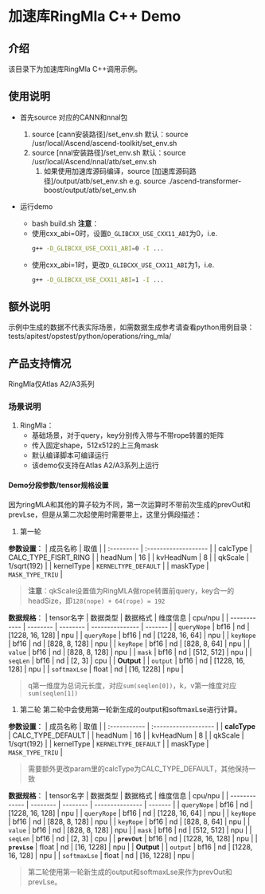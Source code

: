 # 加速库RingMla C++ Demo
## 介绍
该目录下为加速库RingMla C++调用示例。

## 使用说明
- 首先source 对应的CANN和nnal包
    1. source [cann安装路径]/set_env.sh
        默认：source /usr/local/Ascend/ascend-toolkit/set_env.sh
    2. source [nnal安装路径]/set_env.sh
        默认：source /usr/local/Ascend/nnal/atb/set_env.sh
        1. 如果使用加速库源码编译，source [加速库源码路径]/output/atb/set_env.sh
        e.g. source ./ascend-transformer-boost/output/atb/set_env.sh

- 运行demo
    - bash build.sh
    **注意**：
    - 使用cxx_abi=0时，设置`D_GLIBCXX_USE_CXX11_ABI`为0，i.e.
        ```sh
        g++ -D_GLIBCXX_USE_CXX11_ABI=0 -I ...
        ```
    - 使用cxx_abi=1时，更改`D_GLIBCXX_USE_CXX11_ABI`为1，i.e.
        ```sh
        g++ -D_GLIBCXX_USE_CXX11_ABI=1 -I ...
        ```

## 额外说明
示例中生成的数据不代表实际场景，如需数据生成参考请查看python用例目录：
tests/apitest/opstest/python/operations/ring_mla/

## 产品支持情况
RingMla仅Atlas A2/A3系列

### 场景说明
1. RingMla：
    + 基础场景，对于query，key分别传入带与不带rope转置的矩阵
    + 传入固定shape，512x512的上三角mask
    + 默认编译脚本可编译运行
    + 该demo仅支持在Atlas A2/A3系列上运行

#### Demo分段参数/tensor规格设置
因为ringMLA和其他的算子较为不同，第一次运算时不带前次生成的prevOut和prevLse，但是从第二次起使用时需要带上，这里分俩段描述：
1. 第一轮

**参数设置**：
| 成员名称   | 取值                 |
| :--------- | :------------------- |
| calcType   | CALC_TYPE_FISRT_RING |
| headNum    | 16                   |
| kvHeadNum  | 8                    |
| qkScale    | 1/sqrt(192)          |
| kernelType | `KERNELTYPE_DEFAULT` |
| maskType   | `MASK_TYPE_TRIU`     |
> **注意**：qkScale设置值为RingMLA做rope转置前query，key合一的headSize，即`128(nope) + 64(rope) = 192`

**数据规格**：
| tensor名字   | 数据类型 | 数据格式 | 维度信息        | cpu/npu |
| ------------ | -------- | -------- | --------------- | ------- |
| `queryNope`  | bf16     | nd       | [1228, 16, 128] | npu     |
| `queryRope`  | bf16     | nd       | [1228, 16, 64]  | npu     |
| `keyNope`    | bf16     | nd       | [828, 8, 128]   | npu     |
| `keyRope`    | bf16     | nd       | [828, 8, 64]    | npu     |
| `value`      | bf16     | nd       | [828, 8, 128]   | npu     |
| `mask`       | bf16     | nd       | [512, 512]      | npu     |
| `seqLen`     | bf16     | nd       | [2, 3]          | cpu     |
| **Output**   |
| `output`     | bf16     | nd       | [1228, 16, 128] | npu     |
| `softmaxLse` | float    | nd       | [16, 1228]      | npu     |
> q第一维度为总词元长度，对应`sum(seqlen[0])`，k，v第一维度对应`sum(seqlen[1])`

1. 第二轮
第二轮中会使用第一轮新生成的output和softmaxLse进行计算。

**参数设置**：
| 成员名称     | 取值                 |
| :----------- | :------------------- |
| **calcType** | CALC_TYPE_DEFAULT    |
| headNum      | 16                   |
| kvHeadNum    | 8                    |
| qkScale      | 1/sqrt(192)          |
| kernelType   | `KERNELTYPE_DEFAULT` |
| maskType     | `MASK_TYPE_TRIU`     |
> 需要额外更改param里的calcType为CALC_TYPE_DEFAULT，其他保持一致

**数据规格**：
| tensor名字    | 数据类型 | 数据格式 | 维度信息        | cpu/npu |
| ------------- | -------- | -------- | --------------- | ------- |
| `queryNope`   | bf16     | nd       | [1228, 16, 128] | npu     |
| `queryRope`   | bf16     | nd       | [1228, 16, 64]  | npu     |
| `keyNope`     | bf16     | nd       | [828, 8, 128]   | npu     |
| `keyRope`     | bf16     | nd       | [828, 8, 64]    | npu     |
| `value`       | bf16     | nd       | [828, 8, 128]   | npu     |
| `mask`        | bf16     | nd       | [512, 512]      | npu     |
| `seqLen`      | bf16     | nd       | [2, 3]          | cpu     |
| **`prevOut`** | bf16     | nd       | [1228, 16, 128] | npu     |
| **`prevLse`** | float    | nd       | [16, 1228]      | npu     |
| **Output**    |
| `output`      | bf16     | nd       | [1228, 16, 128] | npu     |
| `softmaxLse`  | float    | nd       | [16, 1228]      | npu     |
> 第二轮使用第一轮新生成的output和softmaxLse来作为prevOut和prevLse。
